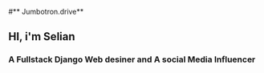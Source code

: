#** Jumbotron.drive**
## HI, i'm Selian
### A Fullstack Django Web desiner and A social Media Influencer
